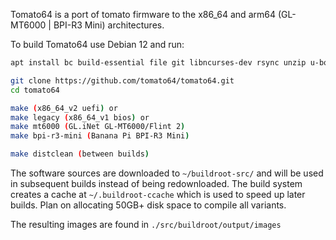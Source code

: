 Tomato64 is a port of tomato firmware to the x86_64 and arm64 (GL-MT6000 | BPI-R3 Mini) architectures.

To build Tomato64 use Debian 12 and run:
```sh
apt install bc build-essential file git libncurses-dev rsync unzip u-boot-tools wget

git clone https://github.com/tomato64/tomato64.git
cd tomato64

make (x86_64_v2 uefi) or
make legacy (x86_64_v1 bios) or
make mt6000 (GL.iNet GL-MT6000/Flint 2)
make bpi-r3-mini (Banana Pi BPI-R3 Mini)

make distclean (between builds)
```

The software sources are downloaded to `~/buildroot-src/` and will be used in subsequent builds instead of being redownloaded. The build system creates a cache at `~/.buildroot-ccache` which is used to speed up later builds. Plan on allocating 50GB+ disk space to compile all variants.

The resulting images are found in `./src/buildroot/output/images`

